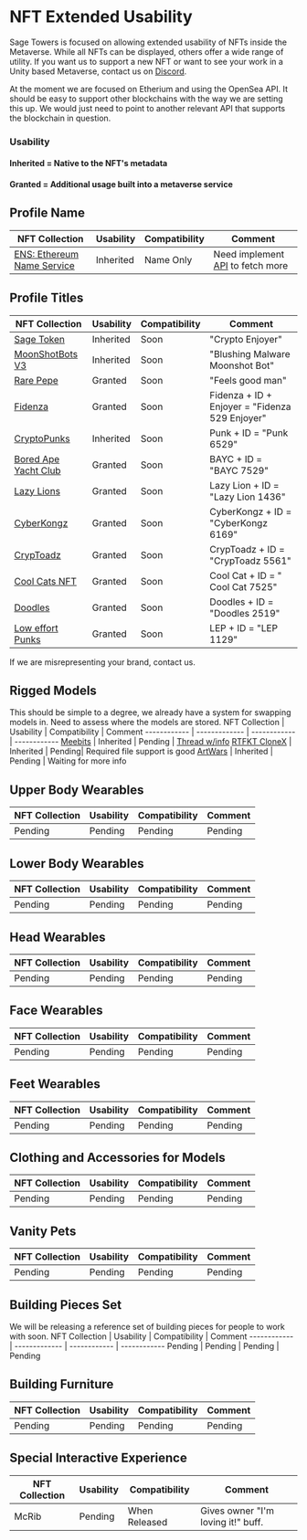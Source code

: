 
# NFT Extended Usability

Sage Towers is focused on allowing extended usability of NFTs inside the Metaverse. While all NFTs can be displayed, others offer a wide range of utility. If you want us to support a new NFT or want to see your work in a Unity based Metaverse, contact us on [Discord](https://sagetowers.com).

At the moment we are focused on Etherium and using the OpenSea API. It should be easy to support other blockchains with the way we are setting this up. We would just need to point to another relevant API that supports the blockchain in question.

### Usability
#### Inherited = Native to the NFT's metadata
#### Granted = Additional usage built into a metaverse service 


## Profile Name
NFT Collection | Usability | Compatibility  | Comment
------------ | ------------- | ------------ | ------------ 
[ENS: Ethereum Name Service](https://opensea.io/collection/ens) | Inherited | Name Only | Need implement [API](https://github.com/ensdomains/ens-metadata-service) to fetch more
## Profile Titles

NFT Collection | Usability | Compatibility  | Comment
------------ | ------------- | ------------ | ------------ 
[Sage Token](https://opensea.io/collection/metaverse-player-titles) | Inherited | Soon | "Crypto Enjoyer"
[MoonShotBots V3](https://opensea.io/collection/moonshotbots-v3) | Inherited | Soon|  "Blushing Malware Moonshot Bot"
[Rare Pepe](https://opensea.io/collection/emblem-vault?search[stringTraits][0][name]=Rare%20Pepe&search[stringTraits][0][values][0]=All%20Rare%20Pepe)| Granted | Soon | "Feels good man"
[Fidenza](https://opensea.io/collection/fidenza-by-tyler-hobbs) | Granted | Soon |  Fidenza + ID + Enjoyer = "Fidenza 529 Enjoyer"
[CryptoPunks](https://opensea.io/collection/cryptopunks) | Inherited | Soon | Punk + ID = "Punk 6529"
[Bored Ape Yacht Club](https://opensea.io/collection/boredapeyachtclub) | Granted | Soon | BAYC + ID = "BAYC 7529"
[Lazy Lions](https://opensea.io/collection/lazy-lions) | Granted | Soon | Lazy Lion + ID = "Lazy Lion 1436"
[CyberKongz](https://opensea.io/collection/cyberkongz) | Granted | Soon |  CyberKongz + ID = "CyberKongz 6169"
[CrypToadz](https://opensea.io/collection/cryptoadz-by-gremplin) | Granted | Soon |  CrypToadz + ID = "CrypToadz 5561"
[Cool Cats NFT](https://opensea.io/collection/cool-cats-nft) | Granted | Soon |  Cool Cat + ID = " Cool Cat 7525"
[Doodles](https://opensea.io/collection/doodles-official) | Granted | Soon |  Doodles + ID = "Doodles 2519"
[Low effort Punks](https://opensea.io/collection/low-effort-punks) | Granted | Soon |  LEP + ID = "LEP 1129"

If we are misrepresenting your brand, contact us.

## Rigged Models
This should be simple to a degree, we already have a system for swapping models in. Need to assess where the models are stored.
NFT Collection | Usability | Compatibility  | Comment
------------ | ------------- | ------------ | ------------ 
[Meebits](https://opensea.io/collection/metaverse-player-titles) | Inherited | Pending | [Thread w/info](https://twitter.com/dankvr/status/1455909248035082242)
[RTFKT CloneX](https://clonex.rtfkt.com/) | Inherited | Pending| Required file support is good
[ArtWars](https://opensea.io/collection/art-warsnft) | Inherited | Pending | Waiting for more info


## Upper Body Wearables

NFT Collection | Usability | Compatibility  | Comment
------------ | ------------- | ------------ | ------------ 
Pending | Pending | Pending | Pending

## Lower Body Wearables

NFT Collection | Usability | Compatibility  | Comment
------------ | ------------- | ------------ | ------------ 
Pending | Pending | Pending | Pending

## Head Wearables

NFT Collection | Usability | Compatibility  | Comment
------------ | ------------- | ------------ | ------------ 
Pending | Pending | Pending | Pending

## Face Wearables

NFT Collection | Usability | Compatibility  | Comment
------------ | ------------- | ------------ | ------------ 
Pending | Pending | Pending | Pending

## Feet Wearables

NFT Collection | Usability | Compatibility  | Comment
------------ | ------------- | ------------ | ------------ 
Pending | Pending | Pending | Pending
## Clothing and Accessories for Models

NFT Collection | Usability | Compatibility  | Comment
------------ | ------------- | ------------ | ------------ 
Pending | Pending | Pending | Pending


## Vanity Pets 

NFT Collection | Usability | Compatibility  | Comment
------------ | ------------- | ------------ | ------------ 
Pending | Pending | Pending | Pending

## Building Pieces Set

We will be releasing a reference set of building pieces for people to work with soon.
NFT Collection | Usability | Compatibility  | Comment
------------ | ------------- | ------------ | ------------ 
Pending | Pending | Pending | Pending

## Building Furniture 

NFT Collection | Usability | Compatibility  | Comment
------------ | ------------- | ------------ | ------------ 
Pending | Pending | Pending | Pending

## Special Interactive Experience

NFT Collection | Usability | Compatibility  | Comment
------------ | ------------- | ------------ | ------------ 
McRib | Pending | When Released | Gives owner "I'm loving it!" buff.


